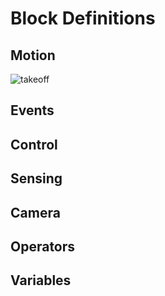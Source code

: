 # Block Definitions

## Motion
![takeoff](/assets/scratch-blocks/m-takeoff.gif?raw=true "takeoff")


## Events

## Control

## Sensing

## Camera

## Operators

## Variables

